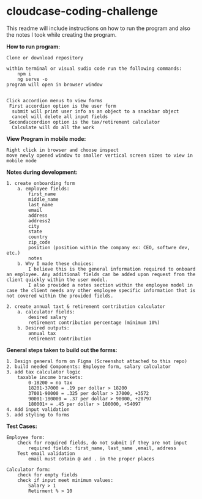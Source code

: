 # cloudcase-coding-challenge
 
This readme will include instructions on how to run the program and also the notes I took while creating the program. 


**How to run program:**


    Clone or download repository
    
    within terminal or visual sudio code run the following commands:
        npm i 
        ng serve -o
    program will open in browser window
    
    
    Click accordion menus to view forms
     First accordion option is the user form 
      submit will print user info as an object to a snackbar object
      cancel will delete all input fields
     Secondaccordion option is the tax/retirement calculator
      Calculate will do all the work
   
**View Program in mobile mode:**

   
    Right click in browser and choose inspect 
    move newly opened window to smaller vertical screen sizes to view in mobile mode



**Notes during development:**

    1. create onboarding form
        a. employee fields: 
            first_name
            middle_name
            last_name
            email
            address
            address2
            city
            state
            country
            zip_code
            position (position within the company ex: CEO, softwre dev, etc.)
            notes
        b. Why I made these choices: 
            I believe this is the general information required to onboard an employee. Any additional fields can be added upon request from the client quickly within the user model.
            I also provided a notes section within the employee model in case the client needs any other employee specific information that is not covered within the provided fields. 

    2. create annual taxt & retirement contribution calculator 
        a. calculator fields: 
            desired salary
            retirement contribution percentage (minimum 10%)
        b. Desired outputs: 
            annual tax 
            retirement contribution 

**General steps taken to build out the forms:**


    1. Design general form on Figma (Screenshot attached to this repo)
    2. build needed Components: Employee form, salary calculator
    3. add tax calculator logic
        taxable income brackets:
            0-18200 = no tax
            18201-37000 = .19 per dollar > 18200
            37001-90000 = .325 per dollar > 37000, +3572
            90001-180000 = .37 per dollar > 90000, +20797
            180001+ = .45 per dollar > 180000, +54097
    4. Add input validation
    5. add styling to forms


**Test Cases:**


    Employee form:
        Check for required fields, do not submit if they are not input
            required fields: first_name, last_name ,email, address
        Test email validation 
            email must cotain @ and . in the proper places
    
    Calculator form:
        check for empty fields
        check if input meet minimum values:
            Salary > 1
            Retirment % > 10

